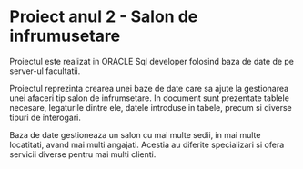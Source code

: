 # Proiect anul 2 - Salon de infrumusetare
Proiectul este realizat in ORACLE Sql developer folosind baza de date de pe server-ul facultatii.

Proiectul reprezinta crearea unei baze de date care sa ajute la gestionarea unei afaceri tip salon de infrumsetare. In document sunt prezentate tablele necesare, legaturile dintre ele, datele introduse in tabele, precum si diverse tipuri de interogari.

Baza de date gestioneaza un salon cu mai multe sedii, in mai multe locatitati, avand mai multi angajati. Acestia au diferite specializari si ofera servicii diverse pentru mai multi clienti. 
